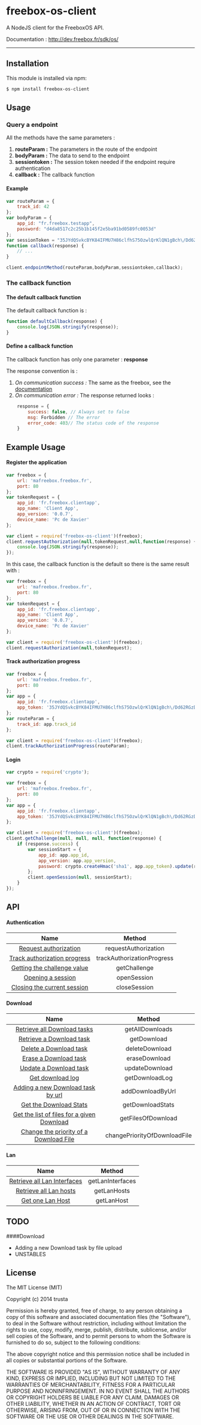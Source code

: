 freebox-os-client
=====================

A NodeJS client for the FreeboxOS API.

Documentation : http://dev.freebox.fr/sdk/os/

---------------------

## Installation

This module is installed via npm:

``` bash
$ npm install freebox-os-client
```

## Usage

### Query a endpoint
All the methods have the same parameters :

1. **routeParam :** The parameters in the route of the endpoint
2. **bodyParam :** The data to send to the endpoint
3. **sessiontoken :** The session token needed if the endpoint require authentication
4. **callback :** The callback function


#### Example
``` js
var routeParam = {
    track_id: 42
};
var bodyParam = {
    app_id: "fr.freebox.testapp",
    password: "d4da8517c2c25b1b145f2e5ba91bd0589fc0053d"
};
var sessionToken = "35JYdQSvkcBYK84IFMU7H86clfhS75OzwlQrKlQN1gBch\/Dd62RGzDpgC7YB9jB2";
function callback(response) {
    // ...
}

client.endpointMethod(routeParam,bodyParam,sessiontoken,callback);
```

### The callback function
#### The default callback function
The default callback function is :
``` js
function defaultCallback(response) {
    console.log(JSON.stringify(response));
}
```

#### Define a callback function
The callback function has only one parameter : **response**

The response convention is :

1. *On communication success :* The same as the freebox, see the [documentation](http://dev.freebox.fr/sdk/os/#APIResponse)
2. *On communication error :* The response returned looks :

``` js
    response = {
        success: false, // Always set to false
        msg: Forbidden // The error
        error_code: 403// The status code of the response
    }
```

## Example Usage

#### Register the application
``` js
var freebox = {
    url: 'mafreebox.freebox.fr',
    port: 80
};
var tokenRequest = {
    app_id: 'fr.freebox.clientapp',
    app_name: 'Client App',
    app_version: '0.0.7',
    device_name: 'Pc de Xavier'
};

var client = require('freebox-os-client')(freebox);
client.requestAuthorization(null,tokenRequest,null,function(response) {
    console.log(JSON.stringify(response));
});
```

In this case, the callback function is the default so there is the same result with :
``` js
var freebox = {
    url: 'mafreebox.freebox.fr',
    port: 80
};
var tokenRequest = {
    app_id: 'fr.freebox.clientapp',
    app_name: 'Client App',
    app_version: '0.0.7',
    device_name: 'Pc de Xavier'
};

var client = require('freebox-os-client')(freebox);
client.requestAuthorization(null,tokenRequest);
```


#### Track authorization progress
``` js
var freebox = {
    url: 'mafreebox.freebox.fr',
    port: 80
};
var app = {
    app_id: 'fr.freebox.clientapp',
    app_token: '35JYdQSvkcBYK84IFMU7H86clfhS75OzwlQrKlQN1gBch\/Dd62RGzDpgC7YB9jB2'
};
var routeParam = {
    track_id: app.track_id
};

var client = require('freebox-os-client')(freebox);
client.trackAuthorizationProgress(routeParam);
```


#### Login
``` js
var crypto = require('crypto');

var freebox = {
    url: 'mafreebox.freebox.fr',
    port: 80
};
var app = {
    app_id: 'fr.freebox.clientapp',
    app_token: '35JYdQSvkcBYK84IFMU7H86clfhS75OzwlQrKlQN1gBch\/Dd62RGzDpgC7YB9jB2'
};

var client = require('freebox-os-client')(freebox);
client.getChallenge(null, null, null, function(response) {
    if (response.success) {
        var sessionStart = {
            app_id: app.app_id,
            app_version: app.app_version,
            password: crypto.createHmac('sha1', app.app_token).update(response.result.challenge).digest('hex')
        };
        client.openSession(null, sessionStart);
    }
});
```


## API

#### Authentication

Name                                                                      |    Method
:------------------------------------------------------------------------:|:----------------------------------------:
[Request authorization](http://dev.freebox.fr/sdk/os/login/#request-authorization)|requestAuthorization
[Track authorization progress](http://dev.freebox.fr/sdk/os/login/#track-authorization-progress)|trackAuthorizationProgress
[Getting the challenge value](http://dev.freebox.fr/sdk/os/login/#getting-the-challenge-value)|getChallenge
[Opening a session](http://dev.freebox.fr/sdk/os/login/#opening-a-session)|openSession
[Closing the current session](http://dev.freebox.fr/sdk/os/login/#closing-the-current-session)|closeSession

#### Download

Name                                                                      |    Method
:------------------------------------------------------------------------:|:----------------------------------------:
[Retrieve all Download tasks](http://dev.freebox.fr/sdk/os/download/#get--api-v3-downloads-)|getAllDownloads
[Retrieve a Download task](http://dev.freebox.fr/sdk/os/download/#get--api-v3-downloads-{id})|getDownload
[Delete a Download task](http://dev.freebox.fr/sdk/os/download/#delete--api-v3-downloads-{id})|deleteDownload
[Erase a Download task](http://dev.freebox.fr/sdk/os/download/#delete--api-v3-downloads-{id}-erase)|eraseDownload
[Update a Download task](http://dev.freebox.fr/sdk/os/download/#update-a-download-task)|updateDownload
[Get download log](http://dev.freebox.fr/sdk/os/download/#get-download-log)|getDownloadLog
[Adding a new Download task by url](http://dev.freebox.fr/sdk/os/download/#adding-by-url)|addDownloadByUrl
[Get the Download Stats](http://dev.freebox.fr/sdk/os/download/#get-the-download-stats)|getDownloadStats
[Get the list of files for a given Download](http://dev.freebox.fr/sdk/os/download/#get-the-list-of-files-for-a-given-download)|getFilesOfDownload
[Change the priority of a Download File](http://dev.freebox.fr/sdk/os/download/#change-the-priority-of-a-download-file)|changePriorityOfDownloadFile

#### Lan

Name                                                                      |    Method
:------------------------------------------------------------------------:|:----------------------------------------:
[Retrieve all Lan Interfaces](https://dev.freebox.fr/sdk/os/lan/#lan-browser-api)|getLanInterfaces
[Retrieve all Lan hosts](https://dev.freebox.fr/sdk/os/lan/#get--api-v4-lan-browser-interface-)|getLanHosts
[Get one Lan Host](https://dev.freebox.fr/sdk/os/lan/#put--api-v4-lan-browser-interface-hostid-)|getLanHost


## TODO

####Download
+ Adding a new Download task by file upload
+ UNSTABLES

## License

The MIT License (MIT)

Copyright (c) 2014 trusta

Permission is hereby granted, free of charge, to any person obtaining a copy
of this software and associated documentation files (the "Software"), to deal
in the Software without restriction, including without limitation the rights
to use, copy, modify, merge, publish, distribute, sublicense, and/or sell
copies of the Software, and to permit persons to whom the Software is
furnished to do so, subject to the following conditions:

The above copyright notice and this permission notice shall be included in all
copies or substantial portions of the Software.

THE SOFTWARE IS PROVIDED "AS IS", WITHOUT WARRANTY OF ANY KIND, EXPRESS OR
IMPLIED, INCLUDING BUT NOT LIMITED TO THE WARRANTIES OF MERCHANTABILITY,
FITNESS FOR A PARTICULAR PURPOSE AND NONINFRINGEMENT. IN NO EVENT SHALL THE
AUTHORS OR COPYRIGHT HOLDERS BE LIABLE FOR ANY CLAIM, DAMAGES OR OTHER
LIABILITY, WHETHER IN AN ACTION OF CONTRACT, TORT OR OTHERWISE, ARISING FROM,
OUT OF OR IN CONNECTION WITH THE SOFTWARE OR THE USE OR OTHER DEALINGS IN THE
SOFTWARE.
